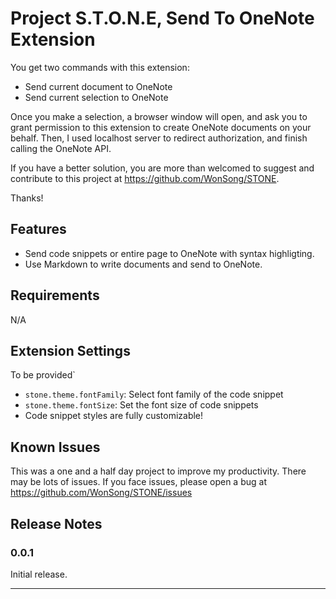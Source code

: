 # Project S.T.O.N.E, Send To OneNote Extension 

You get two commands with this extension:

* Send current document to OneNote
* Send current selection to OneNote

Once you make a selection, a browser window will open, and ask you to grant permission to this extension to create OneNote documents on your behalf. 
Then, I used localhost server to redirect authorization, and finish calling the OneNote API.

If you have a better solution, you are more than welcomed to suggest and contribute to this project at https://github.com/WonSong/STONE.

Thanks! 

## Features

* Send code snippets or entire page to OneNote with syntax highligting.
* Use Markdown to write documents and send to OneNote.

## Requirements

N/A

## Extension Settings

To be provided`

* `stone.theme.fontFamily`: Select font family of the code snippet 
* `stone.theme.fontSize`: Set the font size of code snippets
* Code snippet styles are fully customizable! 

## Known Issues

This was a one and a half day project to improve my productivity. There may be lots of issues.
If you face issues, please open a bug at https://github.com/WonSong/STONE/issues

## Release Notes

### 0.0.1

Initial release.

-----------------------------------------------------------------------------------------------------------
